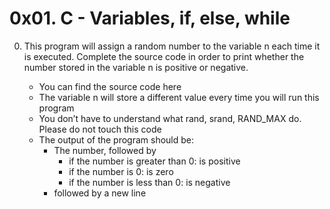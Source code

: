 # 0x01. C - Variables, if, else, while
0) This program will assign a random number to the variable n each time it is executed. Complete the source code in order to print whether the number stored in the variable n is positive or negative.

   - You can find the source code here
   - The variable n will store a different value every time you will run this program
   - You don’t have to understand what rand, srand, RAND_MAX do. Please do not touch this code
   - The output of the program should be:
       - The number, followed by
           - if the number is greater than 0: is positive
           - if the number is 0: is zero
           - if the number is less than 0: is negative
       - followed by a new line

